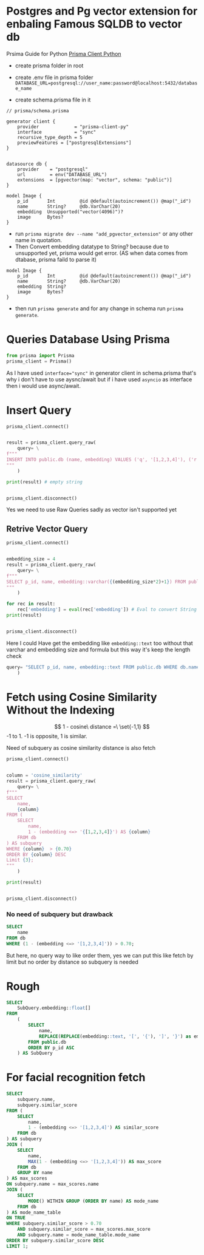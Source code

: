 # Postgres and Pg vector extension for enbaling Famous SQLDB to vector db
Prsima Guide for Python [Prisma Client Python](https://prisma-client-py.readthedocs.io/en/stable/)

- create prisma folder in root
- create .env file in prisma folder
`DATABASE_URL=postgresql://user_name:password@localhost:5432/database_name`

- create schema.prisma file in it


```prisma
// prisma/schema.prisma

generator client {
    provider             = "prisma-client-py"
    interface            = "sync"
    recursive_type_depth = 5
    previewFeatures = ["postgresqlExtensions"]
}


datasource db {
    provider    = "postgresql"
    url         = env("DATABASE_URL")
    extensions  = [pgvector(map: "vector", schema: "public")] 
}

model Image {
    p_id       Int         @id @default(autoincrement()) @map("_id")
    name       String?     @db.VarChar(20)
    embedding  Unsupported("vector(4096)")?     
    image      Bytes?
}

```
- run `prisma migrate dev --name "add_pgvector_extension"` or any other name in quotation.
- Then Convert embedding datatype to String? because due to unsupported yet, prisma would get error. (AS when data comes from dtabase, prisma faild to parse it)



```prisma
model Image {
    p_id       Int         @id @default(autoincrement()) @map("_id")
    name       String?     @db.VarChar(20)
    embedding  String?     
    image      Bytes?
}
```
- then run `prisma generate` and for any change in schema run `prisma generate`.











# Queries Database Using Prisma
```python
from prisma import Prisma
prisma_client = Prisma()
```
As I have used `interface="sync"` in generator client in schema.prisma that's why i don't have to use aysnc/await but if i have used `asyncio` as interface then i would use async/await.












# Insert Query
```py
prisma_client.connect()


result = prisma_client.query_raw(
    query= \
f"""
INSERT INTO public.db (name, embedding) VALUES ('q', '[1,2,3,4]'), ('r', '[4,5,6,7]');
"""
    )

print(result) # empty string


prisma_client.disconnect()
```

Yes we need to use Raw Queries sadly as vector isn't supported yet









## Retrive Vector Query
```python
prisma_client.connect()


embedding_size = 4
result = prisma_client.query_raw(
    query= \
f"""
SELECT p_id, name, embedding::varchar({(embedding_size*2)+1}) FROM public.db WHERE db.name = 'umar'
"""
    )

for rec in result:
    rec['embedding'] = eval(rec['embedding']) # Eval to convert String to list
print(result)


prisma_client.disconnect()
```

Here I could Have get the embedding like `embedding::text` too without that varchar and embedding size and formula but this way it's keep the length check
```python
query= "SELECT p_id, name, embedding::text FROM public.db WHERE db.name = 'umar'"
    )
```






# Fetch using Cosine Similarity Without the Indexing
$$ 1 - cosine\ distance =\ \set{-1,1} $$
-1 to 1. -1 is opposite, 1 is similar. 

Need of subquery as cosine similarity distance is also fetch

```python
prisma_client.connect()


column = 'cosine_similarity'
result = prisma_client.query_raw(
    query= \
f"""
SELECT 
    name, 
    {column}  
FROM (
    SELECT 
        name, 
        1 - (embedding <=> '{[1,2,3,4]}') AS {column} 
    FROM db
) AS subquery
WHERE {column}  > {0.70}
ORDER BY {column} DESC
Limit {3};
"""
    )

print(result)


prisma_client.disconnect()
```

### No need of subquery but drawback
```sql
SELECT 
	name
FROM db
WHERE (1 - (embedding <=> '[1,2,3,4]')) > 0.70;
```
But here, no query way to like order them, yes we can put this like fetch by limit but no order by distance so subquery is needed










# Rough
```sql
SELECT
	SubQuery.embedding::float[]
FROM
	(
		SELECT 
			name,
			REPLACE(REPLACE(embedding::text, '[', '{'), ']', '}') as embedding
		FROM public.db
		ORDER BY p_id ASC
	) AS SubQuery
```


# For facial recognition fetch
```sql
SELECT 
    subquery.name, 
    subquery.similar_score 
FROM (
    SELECT 
        name, 
        1 - (embedding <=> '[1,2,3,4]') AS similar_score
    FROM db
) AS subquery
JOIN (
    SELECT 
        name, 
        MAX(1 - (embedding <=> '[1,2,3,4]')) AS max_score
    FROM db
    GROUP BY name
) AS max_scores
ON subquery.name = max_scores.name
JOIN (
    SELECT 
        MODE() WITHIN GROUP (ORDER BY name) AS mode_name
    FROM db
) AS mode_name_table
ON TRUE
WHERE subquery.similar_score > 0.70 
    AND subquery.similar_score = max_scores.max_score
    AND subquery.name = mode_name_table.mode_name
ORDER BY subquery.similar_score DESC
LIMIT 1;
```